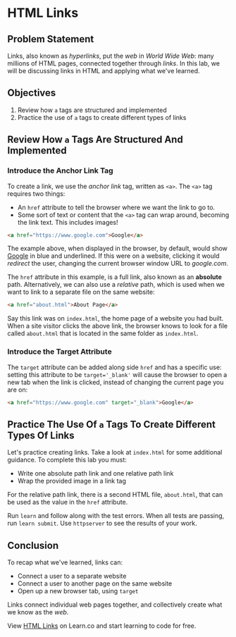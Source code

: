 # HTML Links

## Problem Statement

Links, also known as _hyperlinks_, put the _web_ in _World Wide Web_: many
millions of HTML pages, connected together through _links_. In this lab, we will
be discussing links in HTML and applying what we've learned.

## Objectives

1. Review how `a` tags are structured and implemented
2. Practice the use of `a` tags to create different types of links

## Review How `a` Tags Are Structured And Implemented

### Introduce the Anchor Link Tag

To create a link, we use the _anchor link_ tag, written as `<a>`.
The `<a>` tag requires two things:

* An `href` attribute to tell the browser where we want the link to go to.
* Some sort of text or content that the `<a>` tag can wrap around, becoming the
link text. This includes images!

```html
<a href="https://www.google.com">Google</a>
```

The example above, when displayed in the browser, by default, would show
[Google](https://www.google.com/) in blue and underlined. If this were on a website, clicking
it would _redirect_ the user, changing the current browser window URL to
_google.com_.

The `href` attribute in this example, is a full link, also known as an
**absolute** path. Alternatively, we can also use a _relative_ path, which is
used when we want to link to a separate file on the same website:

```html
<a href="about.html">About Page</a>
```

Say this link was on `index.html`, the home page of a website you had built.
When a site visitor clicks the above link, the browser knows to look for a file
called `about.html` that is located in the same folder as `index.html`.

### Introduce the Target Attribute

The `target` attribute can be added along side `href` and has a specific use:
setting this attribute to be `target='_blank'` will cause the browser to open a
new tab when the link is clicked, instead of changing the current page you are
on:

```html
<a href="https://www.google.com" target="_blank">Google</a>
```

## Practice The Use Of `a` Tags To Create Different Types Of Links

Let's practice creating links. Take a look at `index.html` for some additional
guidance. To complete this lab you must:

* Write one absolute path link and one relative path link
* Wrap the provided image in a link tag

For the relative path link, there is a second HTML file, `about.html`, that can
be used as the value in the `href` attribute.

Run `learn` and follow along with the test errors. When all tests are passing,
run `learn submit`. Use `httpserver` to see the results of your work.

## Conclusion

To recap what we've learned, links can:

* Connect a user to a separate website
* Connect a user to another page on the same website
* Open up a new browser tab, using `target`

Links connect individual web pages together, and collectively create what we
know as the _web_.

<p data-visibility="hidden">View <a href="https://learn.co/lessons/html-links" title="HTML Links">HTML Links</a> on Learn.co and start learning to code for free.</p>

